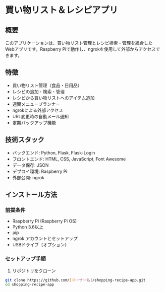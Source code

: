 # 買い物リスト＆レシピアプリ

## 概要
このアプリケーションは、買い物リスト管理とレシピ検索・管理を統合したWebアプリです。Raspberry Piで動作し、ngrokを使用して外部からアクセスできます。

## 特徴
- 買い物リスト管理（食品・日用品）
- レシピの追加・検索・管理
- レシピから買い物リストへのアイテム追加
- 週間メニュープランナー
- ngrokによる外部アクセス
- URL変更時の自動メール通知
- 定期バックアップ機能

## 技術スタック
- バックエンド: Python, Flask, Flask-Login
- フロントエンド: HTML, CSS, JavaScript, Font Awesome
- データ保存: JSON
- デプロイ環境: Raspberry Pi
- 外部公開: ngrok

## インストール方法

### 前提条件
- Raspberry Pi (Raspberry Pi OS)
- Python 3.6以上
- pip
- ngrok アカウントとセットアップ
- USBドライブ（オプション）

### セットアップ手順

1. リポジトリをクローン
```bash
git clone https://github.com/[ユーザー名]/shopping-recipe-app.git
cd shopping-recipe-app
